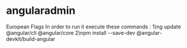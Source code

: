# angularadmin 
European Flags
In order to run it execute these commands :
  1)ng update @angular/cli @angular/core 
  2)npm install --save-dev @angular-devkit/build-angular
